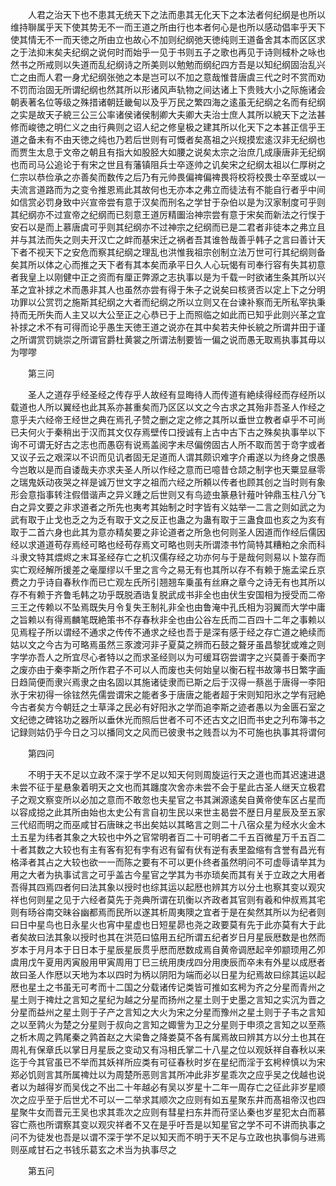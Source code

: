 <!-- { "loadSidebar": true } -->
　　人君之治天下也不患其无统天下之法而患其无化天下之本法者何纪纲是也所以维持聨属乎天下使其势无不一而王道之所由行也本者何心是也所以感动倡率乎天下使其情无不一而天徳之所由立也故心不加则纪纲弛天徳纯则王道备舍其本而区区求之于法抑末矣夫纪纲之说何时而始乎一见于书则五子之歌也再见于诗则棫朴之咏也然书之所戒则以失道而乱纪纲诗之所美则以勉勉而纲纪四方吾是以知纪纲固治乱兴亡之由而人君一身尤纪纲张弛之本是岂可以不加之意哉惟昔唐虞三代之时不赏而劝不罚而治固无所谓纪纲也然其所以形诸风声轨物之间达诸上下贵贱大小之际施诸会朝表著名位等级之殊措诸朝廷畿甸以及乎万民之繁四海之逺虽无纪纲之名而有纪纲之实是故天子綂三公三公率诸侯诸侯制卿大夫卿大夫治士庶人其所以綂天下之法甚修而峻徳之明仁义之由行典则之诏人纪之修皇极之建其所以化天下之本甚正信乎王道之备未有不由天徳之纯也乃若后世则有可慨者矣髙祖之兴规摸宏逺汉非无纪纲也而贾生太息于文帝之朝且有指大如股胫大如腰之说矣太宗之治庶几成康唐非无纪纲也而司马公追论于有宋之世且有藩镇阻兵士卒逐帅之讥矣宋之纪纲太祖以仁厚树之仁宗以恭俭承之亦善矣而数传之后乃有元帅畏偏禆偏禆畏将校将校畏士卒至或以一夫流言道路而为之变令推恩焉此其故何也无亦本之弗立而徒法有不能自行者乎中间如信赏必罚身致中兴宣帝尝有意于汉矣而刑名之学甘于杂伯以是为汉家制度可乎则其纪纲亦不过宣帝之纪纲而已刻意王道厉精圗治神宗尝有意于宋矣而新法之行悮于安石以是而上慕唐虞可乎则其纪纲亦不过神宗之纪纲而已是二君者非徒本之弗立且并与其法而失之则夫开汉亡之衅而基宋迁之祸者吾其谁咎哉善乎韩子之言曰善计天下者不视天下之安危而察其纪纲之理乱也洪惟我祖宗创制立法万世可行其纪纲则备矣其所以体之心而推之天下者有其本矣而承平日久人心玩愒有司奉行容有失其初意者我皇上以刚健中正之资而有厘正弊源之志执事以是为千载一时欲诸生条其所以兴革之宜补捄之术而愚非其人也虽然亦尝有得于朱子之说矣曰核贤否以定上下之分明功罪以公赏罚之施斯其纪纲之大者而纪纲之所以立则又在台谏补察而无所私宰执秉持而无所失而人主又以大公至正之心恭已于上而照临之如此而已知乎此则兴革之宜补捄之术不有可得而论乎愚生天徳王道之说亦在其中矣若夫仲长綂之所谓井田于谨之所谓赏罚姚崇之所谓官爵杜黄裳之所谓法制要皆一偏之说而愚无取焉执事其毋以为嘐嘐

　　第三问

　　圣人之道存乎经圣经之传存乎人故经有显晦待人而传道有絶续得经而存经所以载道也人所以翼经也此其系亦甚重矣而乃区区以文之今古求之其殆非吾圣人作经之意乎夫六经帝王经世之典在焉孔子赞之删之定之修之其所以垂世立教者卓乎不可尚已夫何火于秦稍出于汉而其文仅存焉壁传口授诚有上古中古下古之殊矣执事举以下询不可谓无好古之志也而愚窃有说焉盖阅字未尽偏傍固古人所不取而苦于竒字或者又议子云之艰深以不识而见讥者固无足道而人谓其颇识难字介甫遂以为终身之恨愚今岂敢以是而自诿哉夫亦求夫圣人所以作经之意而已噫昔仓颉之制字也天粟显昼零之瑞鬼妖动夜哭之祥是诚万世文字之祖而六经之所頼以传者也顾其创之当时则有象形会意指事转注假借谐声之异义踵之后世则又有鸟迹虫篆悬针薤叶钟鼎玉柱八分飞白之异文要之非求道者之所先也夷考其始制之时字皆有义姑举一二言之则如武之为武有取于止戈也乏之为乏有取于文之反正也蛊之为蛊有取于三蛊食皿也亥之为亥有取于二首六身也此其为意亦精矣要之非论道者之所急也何则圣人因道而作经后儒因经以求道道苟存焉经可略也经苟存焉文可略也则夫所谓漆书竹简特其糟粕之余而科斗隶文特其煨烬之末耳圣经存亡之机汉儒存经之功亦何与于是哉何则易以卜筮存而实亡观经解所援差之毫厘缪以千里之言今之易无有也其所以存不有赖于施孟梁丘京费之力乎诗自春秋作而已亡观左氏所引翘翘车乗虽有丝麻之章今之诗无有也其所以存不有赖于齐鲁毛韩之功乎既脱酒诰复脱武成书非全也由伏生安国相为授受而二帝三王之传赖以不坠焉既失月令复失王制礼非全也由鲁淹中孔氏相为羽翼而大学中庸之旨赖以有得焉麟笔既絶策书不存春秋非全也由公谷左氏而二百四十二年之事赖以见焉程子所以谓经不通求之传传不通求之经也吾于是深有感于经之存亡道之絶续而姑以文之今古为可略焉虽然三豕渡河非子夏莫之辨而石鼓之聱牙虽昌黎犹或难之则字学亦吾人之所宜尽心者特以之而求圣经则以为可缓耳窃尝谓字之兴莫善于秦而字之废亦由于秦李斯之所作君子不可以人而废也夫何始皇以衡石程书故簿书日繁字画日趋简便而隶兴焉隶之由名固以其施诸徒隶而已斯之后于汉得一蔡邕于唐得一李阳氷于宋初得一徐铉然先儒尝谓宋之能者多于唐唐之能者超于宋则知阳氷之学有冠絶今古者矣方今朝廷之士草泽之民必有好阳氷之学而追李斯之迹者愚以为金匮石室之文纪徳之碑铭功之器所以垂休光而照后世者不可不还古文之旧而书史之刋布簿书之记録则姑仍乎今日之习以播同文之风而已彼隶书之贱吾以为不可施也执事其将谓何

　　第四问

　　不明于天不足以立政不深于学不足以知天何则周旋运行天之道也而其迟速进退未尝不征于星悬象着明天之文也而其躔度次舍亦未尝不会于星此古圣人继天立极君子之观文察变所以必加之意而不敢忽也夫星官之书其渊源逺矣自黄帝使车区占星而以容成搃之此其所由始也太史公有言自初生民以来世主曷尝不歴日月星辰及至五家三代绍而明之而巫咸甘石唐昧之书出矣姑以其略言之则二十八宿众星为经水火金木土五星为纬者其象之大较也中外之官常明者百二十可明者二千五百微星万千五百二十者其数之大较也有主有客有犯有孛有迟有留有伏有逆有表里盈缩有含誉有昌光有格泽者其占之大较也欲一一而陈之要有不可以更仆终者虽然明问不可虚辱请举其为用之大者为执事试言之可乎盖古今星官之学其为书亦琐矣而其有关于立政之大用者吾得其四焉四者何曰法其象以授时也综其运以起厯也辨其方以分土也察其变以观灾祥也何则星之见于六经者莫先于尧典所谓在玑衡以齐政者其官则有羲和仲叔焉其宅则有旸谷南交昧谷幽都焉而民所以遂其析周夷隩之宜者于是在矣然其所以为纪者则曰日中星鸟也日永星火也宵中星虚也日短星昴也尧之政要莫有先于此亦莫有大于此者矣故曰法其象以授时也其在洪范曰恊用五纪所谓五纪者岁日月星辰厯数是也然而岁本于月月本于日日本于星辰星辰贯乎厯而厯数成焉自黄帝调厯起辛夘颛顼用乙夘虞用戊午夏用丙寅殷用甲寅周用丁巳三统用庚戌四分用庚辰而卒未有外星以成厯者故曰圣人作厯以天地为本以四时为柄以阴阳为端而必以日星为纪焉故曰综其运以起厯也星土之书虽无可考而十二国之分载诸传记类皆可推如玄枵为齐之分星而青州之星土则于禆灶之言知之星纪为越之分星而扬州之星土则于史墨之言知之实沉为晋之分星而益州之星土则于子产之言知之大火为宋之分星而豫州之星土则于子韦之言知之以至鹑火为楚之分星则于叔向之言知之娵訾为卫之分星则于申须之言知之以至燕之析木周之鹑尾秦之鹑首赵之大梁鲁之降娄莫不各有属焉故曰辨其方以分土也其在周礼有保章氏以掌日月星辰之变动又有冯相氏掌二十八星之位以观妖祥自春秋以来迄于今其官虽已不举而其妖祥所应类有可征春秋时岁在星纪而淫于玄枵梓慎以为宋郑必饥则言其所属禆灶以为周楚所恶则言其所冲此非岁星乖次之应乎吴之伐越也说者以为越得岁而吴伐之不出二十年越必有吴以岁星十二年一周存亡之征此非岁星顺次之应乎至于后世尤不可以一二举求其顺次之应则有如五星聚东井而髙祖帝汉也四星聚牛女而晋元王吴也求其乖次之应则有彗星扫东井而苻坚亾秦也岁星犯太白而慕容亡燕也所谓察其变以观灾祥者不又在是乎吁吾是以知星官之学不可不讲而执事之问不为徒发也吾是以谓不深于学不足以知天而不明于天不足与立政也执事倘与进焉则巫咸甘石之书钱乐葛玄之术当为执事尽之

　　第五问

